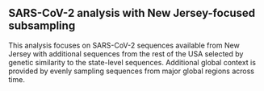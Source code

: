 ## SARS-CoV-2 analysis with New Jersey-focused subsampling
This analysis focuses on SARS-CoV-2 sequences available from New Jersey with additional sequences from the rest of the USA selected by genetic similarity to the state-level sequences. Additional global context is provided by evenly sampling sequences from major global regions across time.
